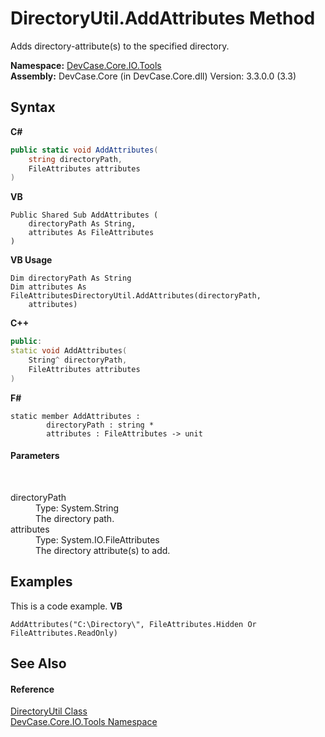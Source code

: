 # DirectoryUtil.AddAttributes Method 
 

Adds directory-attribute(s) to the specified directory.

**Namespace:**&nbsp;<a href="N_DevCase_Core_IO_Tools">DevCase.Core.IO.Tools</a><br />**Assembly:**&nbsp;DevCase.Core (in DevCase.Core.dll) Version: 3.3.0.0 (3.3)

## Syntax

**C#**<br />
``` C#
public static void AddAttributes(
	string directoryPath,
	FileAttributes attributes
)
```

**VB**<br />
``` VB
Public Shared Sub AddAttributes ( 
	directoryPath As String,
	attributes As FileAttributes
)
```

**VB Usage**<br />
``` VB Usage
Dim directoryPath As String
Dim attributes As FileAttributesDirectoryUtil.AddAttributes(directoryPath, 
	attributes)
```

**C++**<br />
``` C++
public:
static void AddAttributes(
	String^ directoryPath, 
	FileAttributes attributes
)
```

**F#**<br />
``` F#
static member AddAttributes : 
        directoryPath : string * 
        attributes : FileAttributes -> unit 

```


#### Parameters
&nbsp;<dl><dt>directoryPath</dt><dd>Type: System.String<br />The directory path.</dd><dt>attributes</dt><dd>Type: System.IO.FileAttributes<br />The directory attribute(s) to add.</dd></dl>

## Examples
This is a code example. 
**VB**<br />
``` VB
AddAttributes("C:\Directory\", FileAttributes.Hidden Or FileAttributes.ReadOnly)
```


## See Also


#### Reference
<a href="T_DevCase_Core_IO_Tools_DirectoryUtil">DirectoryUtil Class</a><br /><a href="N_DevCase_Core_IO_Tools">DevCase.Core.IO.Tools Namespace</a><br />